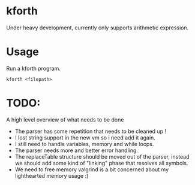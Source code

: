 # kforth

Under heavy development, currently only supports arithmetic expression.
# Usage
Run a kforth program.

`kforth <filepath>`


# TODO:

A high level overview of what needs to be done

* The parser has some repetition that needs to be cleaned up !
* I lost string support in the new vm so i need add it again.
* I still need to handle variables, memory and while loops.
* The parser needs more and better error handling.
* The replaceTable structure should be moved out of the parser, instead
we should add some kind of "linking" phase that resolves all symbols.
* We need to free memory valgrind is a bit concerned about my lighthearted memory usage :)

